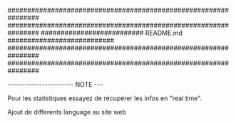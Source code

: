 ################################################################
################################################################
########################## README.md ###########################
################################################################
################################################################

----------------------- NOTE ---

Pour les statistiques essayez de récupérer les infos en "real time".

Ajout de differents language au site web
